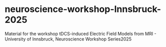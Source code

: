 # neuroscience-workshop-Innsbruck-2025
Material for the workshop tDCS-induced Electric Field Models from MRI - University of Innsbruck, Neuroscience Workshop Series2025
